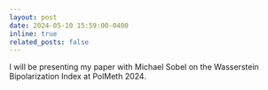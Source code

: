 ```yaml
---
layout: post
date: 2024-05-10 15:59:00-0400
inline: true
related_posts: false
---
```

I will be presenting my paper with Michael Sobel on the Wasserstein Bipolarization Index at PolMeth 2024.
